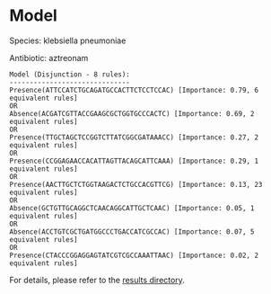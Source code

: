 
# Model

Species: klebsiella pneumoniae

Antibiotic: aztreonam

```
Model (Disjunction - 8 rules):
------------------------------
Presence(ATTCCATCTGCAGATGCCACTTCTCCTCCAC) [Importance: 0.79, 6 equivalent rules]
OR
Absence(ACGATCGTTACCGAAGCGCTGGTGCCCACTC) [Importance: 0.69, 2 equivalent rules]
OR
Presence(TTGCTAGCTCCGGTCTTATCGGCGATAAACC) [Importance: 0.27, 2 equivalent rules]
OR
Presence(CCGGAGAACCACATTAGTTACAGCATTCAAA) [Importance: 0.29, 1 equivalent rules]
OR
Presence(AACTTGCTCTGGTAAGACTCTGCCACGTTCG) [Importance: 0.13, 23 equivalent rules]
OR
Absence(GCTGTTGCAGGCTCAACAGGCATTGCTCAAC) [Importance: 0.05, 1 equivalent rules]
OR
Absence(ACCTGTCGCTGATGGCCCTGACCATCGCCAC) [Importance: 0.07, 5 equivalent rules]
OR
Presence(CTACCCGGAGGAGTATCGTCGCCAAATTAAC) [Importance: 0.02, 2 equivalent rules]

```

For details, please refer to the [results directory](../../../../../results/scm_b/klebsiella%20pneumoniae/aztreonam/repeat_3/).

